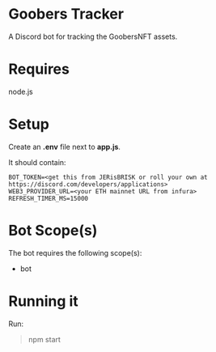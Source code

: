 # Goobers Tracker
A Discord bot for tracking the GoobersNFT assets.

# Requires
node.js

# Setup
Create an **.env** file next to **app.js**. 

It should contain:

```
BOT_TOKEN=<get this from JERisBRISK or roll your own at https://discord.com/developers/applications>
WEB3_PROVIDER_URL=<your ETH mainnet URL from infura>
REFRESH_TIMER_MS=15000
```

# Bot Scope(s)
The bot requires the following scope(s):
- bot

# Running it
Run:

> npm start
